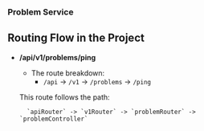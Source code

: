 ### Problem Service

## Routing Flow in the Project

- **/api/v1/problems/ping**

  - The route breakdown:
    - `/api` -> `/v1` -> `/problems` -> `/ping`

  This route follows the path:

        `apiRouter` -> `v1Router` -> `problemRouter` -> `problemController`
